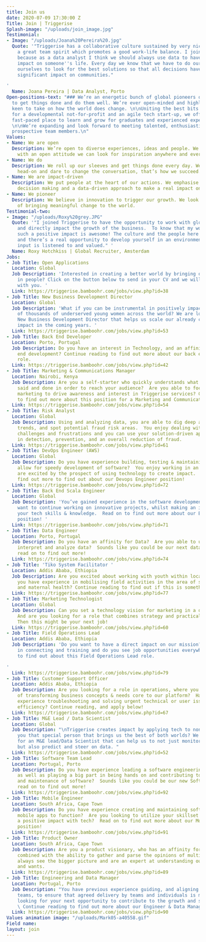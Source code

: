 ```yaml
---
title: Join us
date: 2020-07-09 17:30:00 Z
Title: Join | Triggerise
Splash-image: "/uploads/join_image.jpg"
Testimonial:
- Image: "/uploads/Joana%20Pereira%20.jpg"
  Quote: '"Triggerise has a collaborative culture sustained by very nice people with
    a great team spirit which promotes a good work-life balance. I joined Triggerise
    because as a data analyst I think we should always use data to have a positive
    impact on someone''s life. Every day we know that we have to do our best and challenge
    ourselves to look for the best solutions so that all decisions have an even more
    significant impact on communities."

'
  Name: Joana Pereira | Data Analyst, Porto
Open-positions-text: "### We’re an energetic bunch of global pioneers on a mission
  to get things done and do them well. We’re ever open-minded and highly impact-driven,
  keen to take on how the world does change. \n\nUniting the best bits of working
  for a developmental not-for-profit and an agile tech start-up, we offer an inspiring
  fast-paced place to learn and grow for graduates and experienced experts alike.
  \n\nWe’re expanding and look forward to meeting talented, enthusiastic and driven
  prospective team members.\n"
Values:
- Name: We are open
  Description: We’re open to diverse experiences, ideas and people. We believe that
    with an open attitude we can look for inspiration anywhere and everywhere.
- Name: We do
  Description: We roll up our sleeves and get things done every day. We tackle challenges
    head-on and dare to change the conversation, that’s how we succeed.
- Name: We are impact-driven
  Description: We put people at the heart of our actions. We emphasise evidence-based
    decision making and a data-driven approach to make a real impact on the ground.
- Name: We pioneer
  Description: We believe in innovation to trigger our growth. We look for new possibilities
    of bringing meaningful change to the world.
Testimonial-two:
- Image: "/uploads/Roxy%20grey.JPG"
  Quote: '"I joined Triggerise to have the opportunity to work with global colleagues,
    and directly impact the growth of the business.  To know that my work is creating
    such a positive impact is awesome! The culture and the people here are great,
    and there’s a real opportunity to develop yourself in an environment where your
    input is listened to and valued." '
  Name: Roxy Hotchkiss | Global Recruiter, Amsterdam
Jobs:
- Job Title: Open Applications
  Location: Global
  Job Description: 'Interested in creating a better world by bringing out the best
    in people? Click on the button below to send in your CV and we will get in touch
    with you. '
  Link: https://triggerise.bamboohr.com/jobs/view.php?id=38
- Job Title: New Business Development Director
  Location: Global
  Job Description: 'What if you can be instrumental in positively impacting hundreds
    of thousands of underserved young women across the world? We are looking for a
    New Business Development Director that helps us scale our already considerable
    impact in the coming years. '
  Link: https://triggerise.bamboohr.com/jobs/view.php?id=53
- Job Title: Back End Developer
  Location: Porto, Portugal
  Job Description: Do you have an interest in Technology, and an affinity for back
    end development? Continue reading to find out more about our back end developer
    role.
  Link: https://triggerise.bamboohr.com/jobs/view.php?id=42
- Job Title: Marketing & Communications Manager
  Location: Nairobi, Kenya
  Job Description: Are you a self-starter who quickly understands what needs to be
    said and done in order to reach your audience?  Are you able to focus on targeted
    marketing to drive awareness and interest in Triggerise services? Continue reading
    to find out more about this position for a Marketing and Communications Manager.
  Link: https://triggerise.bamboohr.com/jobs/view.php?id=54
- Job Title: Risk Analyst
  Location: Global
  Job Description: Using and analyzing data, you are able to dig deep and identify
    trends, and spot potential fraud risk areas.  You enjoy dealing with people’s
    challenges and frustrations and you can use your solution-driven approach to assist
    in detection, prevention, and an overall reduction of fraud.
  Link: https://triggerise.bamboohr.com/jobs/view.php?id=61
- Job Title: DevOps Engineer (AWS)
  Location: Global
  Job Description: Do you have experience building, testing & maintaining tools that
    allow for speedy development of software?  You enjoy working in an Agile way and
    are excited by the prospect of using technology to create impact.  Read on to
    find out more to find out about our Devops Engineer position!
  Link: https://triggerise.bamboohr.com/jobs/view.php?id=72
- Job Title: Back End Scala Engineer
  Location: Global
  Job Description: 'You’ve gained experience in the software development space, and
    want to continue working on innovative projects, whilst making an impact with
    your tech skills & knowledge.  Read on to find out more about our Backend Engineer
    position! '
  Link: https://triggerise.bamboohr.com/jobs/view.php?id=71
- Job Title: Data Engineer
  Location: Porto, Portugal
  Job Description: Do you have an affinity for Data?  Are you able to use tools to
    interpret and analyze data?  Sounds like you could be our next data engineer,
    read on to find out more!
  Link: https://triggerise.bamboohr.com/jobs/view.php?id=74
- Job Title: 'Tiko System Facilitator '
  Location: Addis Ababa, Ethiopia
  Job Description: Are you excited about working with youth within local, urban communities?  Do
    you have experience in mobilising field activities in the area of sexual, reproductive
    and maternal health? Continue reading to find out if this is something for you!
  Link: https://triggerise.bamboohr.com/jobs/view.php?id=77
- Job Title: Marketing Technologist
  Location: Global
  Job Description: Can you set a technology vision for marketing in a digital world?
    And are you looking for a role that combines strategy and practical implementation?
    Then this might be your next job!
  Link: https://triggerise.bamboohr.com/jobs/view.php?id=60
- Job Title: Field Operations Lead
  Location: Addis Ababa, Ethiopia
  Job Description: 'Do you want to have a direct impact on our mission?  Are you experienced
    in connecting and training and do you see job opportunities everywhere? Read more
    to find out about this Field Operations Lead role.

'
  Link: https://triggerise.bamboohr.com/jobs/view.php?id=79
- Job Title: Customer Support Officer
  Location: Addis Ababa, Ethiopia
  Job Description: Are you looking for a role in operations, where you can be a part
    of transforming business concepts & needs core to our platform?  Have you got
    experience troubleshooting and solving urgent technical or user issues with great
    efficiency? Continue reading, and apply below!
  Link: https://triggerise.bamboohr.com/jobs/view.php?id=67
- Job Title: M&E Lead / Data Scientist
  Location: Global
  Job Description: "\nTriggerise creates impact by applying tech to non-profit. Are
    you that special person that brings us the best of both worlds? We are looking
    for an M&E lead/Data Scientist that can help us to not just monitor and evaluate,
    but also predict and steer on data. "
  Link: https://triggerise.bamboohr.com/jobs/view.php?id=52
- Job Title: Software Team Lead
  Location: Portugal, Porto
  Job Description: Do you have experience leading a software engineering team to success,
    as well as playing a big part in being hands on and contributing to the creation
    and maintenance of software?  Sounds like you could be our new Software team Lead..
    read on to find out more!
  Link: https://triggerise.bamboohr.com/jobs/view.php?id=92
- Job Title: Mobile Engineer
  Location: South Africa, Cape Town
  Job Description: Do you have experience creating and maintaining software that enables
    mobile apps to function?  Are you looking to utilize your skillset whilst having
    a positive impact with tech?  Read on to find out more about our Mobile Developer
    position!
  Link: https://triggerise.bamboohr.com/jobs/view.php?id=91
- Job Title: Product Owner
  Location: South Africa, Cape Town
  Job Description: Are you a product visionary, who has an affinity for technology,
    combined with the ability to gather and parse the opinions of multiple stakeholders?  You
    always see the bigger picture and are an expert at understanding our user's needs
    and wants.
  Link: https://triggerise.bamboohr.com/jobs/view.php?id=89
- Job Title: Engineering and Data Manager
  Location: Portugal, Porto
  Job Description: "You have previous experience guiding, and aligning multi-functional
    teams, to ensure that agreed delivery by teams and individuals is met.  Are you
    looking for your next opportunity to contribute to the growth and success of others?
    \ Continue reading to find out more about our Engineer & Data Manager position!\n\n"
  Link: https://triggerise.bamboohr.com/jobs/view.php?id=90
Values animation image: "/uploads/Mark05-a40558.gif"
Field name: 
layout: join
---
```


